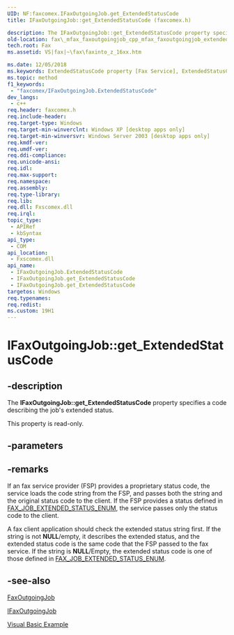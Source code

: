 ```yaml
---
UID: NF:faxcomex.IFaxOutgoingJob.get_ExtendedStatusCode
title: IFaxOutgoingJob::get_ExtendedStatusCode (faxcomex.h)

description: The IFaxOutgoingJob::get_ExtendedStatusCode property specifies a code describing the job's extended status.
old-location: fax\_mfax_faxoutgoingjob_cpp_mfax_faxoutgoingjob_extendedstatuscode_cpp.htm
tech.root: Fax
ms.assetid: VS|fax|~\fax\faxinto_z_16xx.htm

ms.date: 12/05/2018
ms.keywords: ExtendedStatusCode property [Fax Service], ExtendedStatusCode property [Fax Service],IFaxOutgoingJob interface, IFaxOutgoingJob interface [Fax Service],ExtendedStatusCode property, IFaxOutgoingJob.ExtendedStatusCode, IFaxOutgoingJob.get_ExtendedStatusCode, IFaxOutgoingJob::ExtendedStatusCode, IFaxOutgoingJob::get_ExtendedStatusCode, _mfax_faxoutgoingjob.extendedstatuscode, fax._mfax_faxoutgoingjob_cpp_mfax_faxoutgoingjob_extendedstatuscode_cpp, fax._mfax_faxoutgoingjob_extendedstatuscode, faxcomex/IFaxOutgoingJob::ExtendedStatusCode, faxcomex/IFaxOutgoingJob::get_ExtendedStatusCode, get_ExtendedStatusCode
ms.topic: method
f1_keywords: 
 - "faxcomex/IFaxOutgoingJob.ExtendedStatusCode"
dev_langs:
 - c++
req.header: faxcomex.h
req.include-header: 
req.target-type: Windows
req.target-min-winverclnt: Windows XP [desktop apps only]
req.target-min-winversvr: Windows Server 2003 [desktop apps only]
req.kmdf-ver: 
req.umdf-ver: 
req.ddi-compliance: 
req.unicode-ansi: 
req.idl: 
req.max-support: 
req.namespace: 
req.assembly: 
req.type-library: 
req.lib: 
req.dll: Fxscomex.dll
req.irql: 
topic_type:
 - APIRef
 - kbSyntax
api_type:
 - COM
api_location:
 - Fxscomex.dll
api_name:
 - IFaxOutgoingJob.ExtendedStatusCode
 - IFaxOutgoingJob.get_ExtendedStatusCode
 - IFaxOutgoingJob.get_ExtendedStatusCode
targetos: Windows
req.typenames: 
req.redist: 
ms.custom: 19H1
---
```


# IFaxOutgoingJob::get_ExtendedStatusCode


## -description


The <b>IFaxOutgoingJob::get_ExtendedStatusCode</b> property specifies a code describing the job's extended status.

This property is read-only.


## -parameters


## -remarks



If an fax service provider (FSP) provides a proprietary status code, the service loads the code string from the FSP, and passes both the string and the original status code to the client. If the FSP provides a status defined in <a href="https://docs.microsoft.com/previous-versions/windows/desktop/api/faxcomex/ne-faxcomex-fax_job_extended_status_enum">FAX_JOB_EXTENDED_STATUS_ENUM</a>, the service passes only the status code to the client.

A fax client application should check the extended status string first. If the string is not <b>NULL</b>/empty, it describes the extended status, and the extended status code is the same code that the FSP passed to the fax service. If the string is <b>NULL</b>/Empty, the extended status code is one of those defined in <a href="https://docs.microsoft.com/previous-versions/windows/desktop/api/faxcomex/ne-faxcomex-fax_job_extended_status_enum">FAX_JOB_EXTENDED_STATUS_ENUM</a>.




## -see-also




<a href="https://docs.microsoft.com/previous-versions/windows/desktop/fax/-mfax-faxoutgoingjob">FaxOutgoingJob</a>



<a href="https://docs.microsoft.com/previous-versions/windows/desktop/api/faxcomex/nn-faxcomex-ifaxoutgoingjob">IFaxOutgoingJob</a>



<a href="https://docs.microsoft.com/previous-versions/windows/desktop/fax/-mfax-managing-outgoing-jobs">Visual Basic Example</a>
 

 

